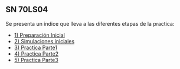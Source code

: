 ## SN 70LS04

Se presenta un índice que lleva a las diferentes etapas de la practica:

* [1) Preparación Inicial](Lab_01/SN70LS04/1_Preparacion.md)
* [2) Simulaciones iniciales](Lab_01/SN70LS04/2_Simulacion.md)
* [3) Practica Parte1](Parte1%20SN70LS04.md)
* [4) Practica Parte2](Parte2%20SN70LS04.md)
* [5) Practica Parte3]((Parte3)%20Oscilador%20en%20anillo%20%20a%20partir%20de%20SN70LS04.md)


